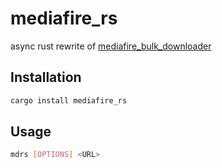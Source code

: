 # mediafire_rs

async rust rewrite of [mediafire_bulk_downloader](https://github.com/nickoehler/mediafire_bulk_downloader)

## Installation

```bash
cargo install mediafire_rs
```

## Usage

```bash
mdrs [OPTIONS] <URL>
```
